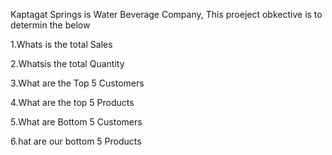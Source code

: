 Kaptagat Springs is  Water Beverage Company, This proeject obkective is to determin the below

1.Whats is the total Sales
<br/>

2.Whatsis the total Quantity
<br/>

3.What are the Top 5 Customers
<br/>

4.What are the top 5 Products
<br/>

5.What are Bottom 5 Customers
<br/>

6.hat are our bottom 5 Products
